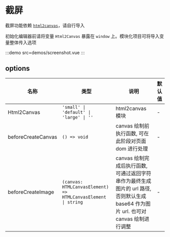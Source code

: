 # 截屏

截屏功能依赖 [`html2canvas`](https://github.com/niklasvh/html2canvas)，请自行导入

初始化编辑器前请将变量 `Html2Canvas` 暴露在 `window` 上。模块化项目可将导入变量整体传入选项

:::demo src=demos/screenshot.vue
:::


## options

| 名称               | 类型                                                         | 说明                                                                                                                                 | 默认值 |
| ------------------ | ------------------------------------------------------------ | ------------------------------------------------------------------------------------------------------------------------------------ | ------ |
| Html2Canvas        | `'small' \| 'default' \| 'large' \| ''`                      | html2canvas 模块                                                                                                                     | -      |
| beforeCreateCanvas | `() => void`                                                 | canvas 绘制前执行函数, 可在此阶段对页面 dom 进行处理                                                                                 | -      |
| beforeCreateImage  | `(canvas: HTMLCanvasElement) => HTMLCanvasElement \| string` | canvas 绘制完成后执行函数, 可通过返回字符串作为最终生成图片的 url 路径, 否则默认生成 base64 作为图片 url. 也可对 canvas 绘制进行调整 | -      |
